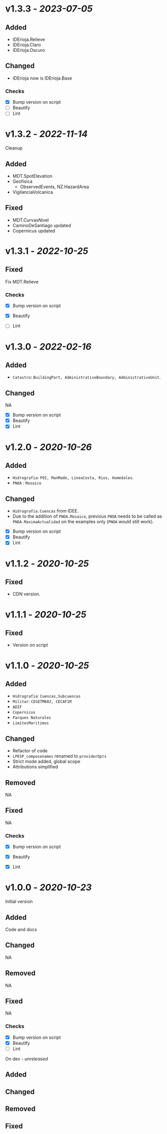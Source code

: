 # v1.3.3 - *2023-07-05*

## Added

- IDErioja.Relieve
- IDErioja.Claro
- IDErioja.Oscuro

## Changed
- IDErioja now is IDErioja.Base 


### Checks

- [x] Bump version on script
- [ ] Beautify
- [ ] Lint

# v1.3.2 - *2022-11-14*

Cleanup

## Added

- MDT.SpotElevation
- Geofisica
  -  ObservedEvents, NZ.HazardArea
- VigilanciaVolcanica

## Fixed

- MDT.CurvasNivel
- CaminoDeSantiago updated
- Copernicus updated 



# v1.3.1 - *2022-10-25*

## Fixed

Fix MDT.Relieve

### Checks

- [x] Bump version on script
- [x] Beautify
- [ ] Lint


# v1.3.0 - *2022-02-16*

## Added

- `Catastro`: `BuildingPart, AdministrativeBoundary, AdministrativeUnit`.

## Changed

NA

- [x] Bump version on script
- [x] Beautify
- [x] Lint

# v1.2.0 - *2020-10-26*

## Added

- `Hidrografia`: `POI, ManMade, LineaCosta, Rios, Humedales`.
- `PNOA` : `Mosaico`

## Changed

- `Hidrografia.Cuencas` from IDEE.
- Due to the addition of `PNOA.Mosaico`, previous `PNOA` needs to be called as `PNOA.MaximaActualidad` on the examples only (`PNOA` would still work).

- [x] Bump version on script
- [x] Beautify
- [x] Lint

# v1.1.2 - *2020-10-25*

## Fixed 

- CDN version.


# v1.1.1 - *2020-10-25*

## Fixed 

- Version on script

# v1.1.0 - *2020-10-25*

## Added

- `Hidrografia`: `Cuencas,Subcuencas`
- `Militar`: `CEGETM682, CECAF1M`
- `ADIF`
- `Copernicus`
- `Parques Naturales`
- `LimitesMaritimos`

## Changed

- Refactor of code
- `LPESP_composenames` renamed to `providerOpts`
- Strict mode added, global scope
- Attributions simplified

## Removed

NA

## Fixed

NA

### Checks

- [x] Bump version on script
- [x] Beautify
- [x] Lint


# v1.0.0 - *2020-10-23*

Initial version

## Added

Code and docs

## Changed

NA

## Removed

NA

## Fixed

NA

### Checks

- [x] Bump version on script
- [x] Beautify
- [ ] Lint

 On dev - *unreleased*

## Added


## Changed


## Removed


## Fixed

